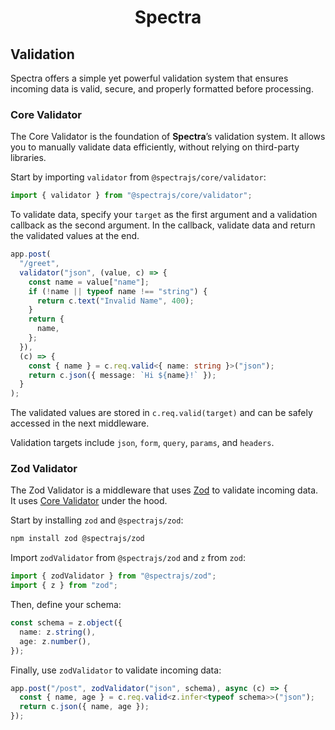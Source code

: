 <h1 align="center">Spectra</h1>

## Validation

Spectra offers a simple yet powerful validation system that ensures
incoming data is valid, secure, and properly formatted before processing.

### Core Validator

The Core Validator is the foundation of **Spectra**’s validation system.
It allows you to manually validate data efficiently, without
relying on third-party libraries.

Start by importing `validator` from `@spectrajs/core/validator`:

```ts
import { validator } from "@spectrajs/core/validator";
```

To validate data, specify your `target` as the first argument
and a validation callback as the second argument. In the callback,
validate data and return the validated values at the end.

```ts
app.post(
  "/greet",
  validator("json", (value, c) => {
    const name = value["name"];
    if (!name || typeof name !== "string") {
      return c.text("Invalid Name", 400);
    }
    return {
      name,
    };
  }),
  (c) => {
    const { name } = c.req.valid<{ name: string }>("json");
    return c.json({ message: `Hi ${name}!` });
  }
);
```

The validated values are stored in `c.req.valid(target)` and can be safely
accessed in the next middleware.

Validation targets include `json`, `form`, `query`, `params`, and `headers`.

### Zod Validator

The Zod Validator is a middleware that uses [Zod](https://zod.dev) to
validate incoming data. It uses [Core Validator](#core-validator) under the hood.

Start by installing `zod` and `@spectrajs/zod`:

```sh
npm install zod @spectrajs/zod
```

Import `zodValidator` from `@spectrajs/zod` and `z` from `zod`:

```ts
import { zodValidator } from "@spectrajs/zod";
import { z } from "zod";
```

Then, define your schema:

```ts
const schema = z.object({
  name: z.string(),
  age: z.number(),
});
```

Finally, use `zodValidator` to validate incoming data:

```ts
app.post("/post", zodValidator("json", schema), async (c) => {
  const { name, age } = c.req.valid<z.infer<typeof schema>>("json");
  return c.json({ name, age });
});
```

